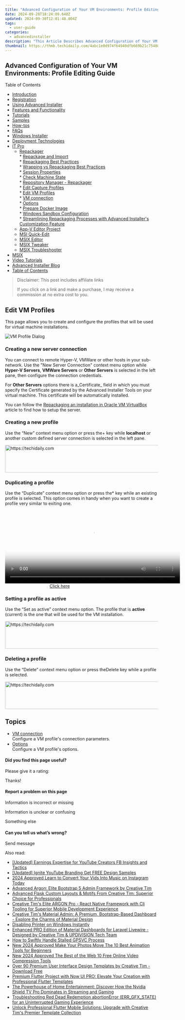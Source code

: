 ```yaml
---
title: "Advanced Configuration of Your VM Environments: Profile Editing Guide"
date: 2024-09-28T18:24:09.648Z
updated: 2024-09-30T12:01:48.804Z
tags:
  - user-guide
categories:
  - advancedinstaller
description: "This Article Describes Advanced Configuration of Your VM Environments: Profile Editing Guide"
thumbnail: https://thmb.techidaily.com/4abc1e0d974f64940dfb669b21c754808ce4ab1e9a63c263741b581b4fbcec72.jpg
---
```


## Advanced Configuration of Your VM Environments: Profile Editing Guide

Table of Contents

* [Introduction](https://tools.techidaily.com/advancedinstaller/products/)
* [Registration](https://tools.techidaily.com/advancedinstaller/products/)
* [Using Advanced Installer](https://tools.techidaily.com/advancedinstaller/products/)
* [Features and Functionality](https://tools.techidaily.com/advancedinstaller/products/)
* [Tutorials](https://tools.techidaily.com/advancedinstaller/products/)
* [Samples](https://tools.techidaily.com/advancedinstaller/products/)
* [How-tos](https://tools.techidaily.com/advancedinstaller/products/)
* [FAQs](https://tools.techidaily.com/advancedinstaller/products/)
* [Windows Installer](https://tools.techidaily.com/advancedinstaller/products/)
* [Deployment Technologies](https://tools.techidaily.com/advancedinstaller/products/)
* [IT Pro](https://tools.techidaily.com/advancedinstaller/products/)  
   * [Repackager](https://tools.techidaily.com/advancedinstaller/products/)  
         * [Repackage and Import](https://tools.techidaily.com/advancedinstaller/products/)  
         * [Repackaging Best Practices](https://tools.techidaily.com/advancedinstaller/products/)  
         * [Wrapping vs Repackaging Best Practices](https://tools.techidaily.com/advancedinstaller/products/)  
         * [Session Properties](https://tools.techidaily.com/advancedinstaller/products/)  
         * [Check Machine State](https://tools.techidaily.com/advancedinstaller/products/)  
         * [Repository Manager - Repackager](https://tools.techidaily.com/advancedinstaller/products/)  
         * [Edit Capture Profiles](https://tools.techidaily.com/advancedinstaller/products/)  
         * [Edit VM Profiles](https://tools.techidaily.com/advancedinstaller/products/)  
                  * [VM connection](https://tools.techidaily.com/advancedinstaller/products/)  
                  * [Options](https://tools.techidaily.com/advancedinstaller/products/)  
         * [Prepare Docker Image](https://tools.techidaily.com/advancedinstaller/products/)  
         * [Windows Sandbox Configuration](https://tools.techidaily.com/advancedinstaller/products/)  
         * [Streamlining Repackaging Processes with Advanced Installer's Customization Feature](https://tools.techidaily.com/advancedinstaller/products/)  
   * [App-V Editor Project](https://tools.techidaily.com/advancedinstaller/products/)  
   * [MSI Quick-Edit](https://tools.techidaily.com/advancedinstaller/products/)  
   * [MSIX Editor](https://tools.techidaily.com/advancedinstaller/products/)  
   * [MSIX Tweaker](https://tools.techidaily.com/advancedinstaller/products/)  
   * [MSIX Troubleshooter](https://tools.techidaily.com/advancedinstaller/products/)
* [MSIX](https://tools.techidaily.com/advancedinstaller/products/)
* [Video Tutorials](https://tools.techidaily.com/advancedinstaller/products/)
* [Advanced Installer Blog](https://tools.techidaily.com/advancedinstaller/products/)
* [Table of Contents](https://tools.techidaily.com/advancedinstaller/products/)

>  Disclaimer: This post includes affiliate links
>
>  If you click on a link and make a purchase, I may receive a commission at no extra cost to you.
>

## Edit VM Profiles

This page allows you to create and configure the profiles that will be used for virtual machine installations.

![VM Profile Dialog](https://cdn.advancedinstaller.com/img/dialog/edit-vm-profile-dlg.png "VM Profile Dialog")  

### Creating a new server connection

You can connect to remote Hyper-V, VMWare or other hosts in your sub-network. Use the "New Server Connection" context menu option while **Hyper-V Servers**, **VMWare Servers** or **Other Servers** is selected in the left pane, then configure the connection credentials.

For **Other Servers** options there is a_Certificate_ field in which you must specify the Certificate generated by the Advanced Installer Tools on your virtual machine. This certificate will be automatically installed.

You can follow the [Repackaging an installation in Oracle VM VirtualBox](https://tools.techidaily.com/advancedinstaller/products/) article to find how to setup the server.

### Creating a new profile

Use the “New” context menu option or press the+ key while **localhost** or another custom defined server connection is selected in the left pane.

<!-- affiliate ads begin -->
<a href="https://appsumo.8odi.net/c/5597632/2130885/7443" target="_top" id="2130885">
  <img src="//a.impactradius-go.com/display-ad/7443-2130885" border="0" alt="https://techidaily.com" width="600" height="90"/>
</a>
<img height="0" width="0" src="https://appsumo.8odi.net/i/5597632/2130885/7443" style="position:absolute;visibility:hidden;" border="0" />
<!-- affiliate ads end -->

### Duplicating a profile

Use the “Duplicate” context menu option or press the\* key while an existing profile is selected. This option comes in handy when you want to create a profile very similar to exiting one. 

<!-- affiliate ads begin -->
<span id="1982508">
					<video width="576" height="240" style="cursor:pointer"
           poster="//a.impactradius-go.com/display-clicktoplayimage/1982508.png"
           onclick="if(!this.playClicked){this.play();this.setAttribute('controls',true);this.playClicked=true;}">
	   <source src="//a.impactradius-go.com/display-ad/22993-1982508">
	   <img src="//a.impactradius-go.com/display-clicktoplayimage/1982508.png" style="border: none; height: 100%; width: 100%; object-fit: contain">
	</video>
	<div style="width:360px;text-align:center"><a href="javascript:window.open(decodeURIComponent('https%3A%2F%2Fhomestyler.sjv.io%2Fc%2F5597632%2F1982508%2F22993'), '_blank');void(0);">Click here</a></div>
</span>
<img height="0" width="0" src="https://imp.pxf.io/i/5597632/1982508/22993" style="position:absolute;visibility:hidden;" border="0" />
<!-- affiliate ads end -->

### Setting a profile as active

Use the “Set as active” context menu option. The profile that is **active** (current) is the one that will be used for the VM installation.

<!-- affiliate ads begin -->
<a href="https://appsumo.8odi.net/c/5597632/2111964/7443" target="_top" id="2111964">
  <img src="//a.impactradius-go.com/display-ad/7443-2111964" border="0" alt="https://techidaily.com" width="728" height="90"/>
</a>
<img height="0" width="0" src="https://appsumo.8odi.net/i/5597632/2111964/7443" style="position:absolute;visibility:hidden;" border="0" />
<!-- affiliate ads end -->

### Deleting a profile

Use the “Delete” context menu option or press theDelete key while a profile is selected.

<!-- affiliate ads begin -->
<a href="https://appsumo.8odi.net/c/5597632/2151889/7443" target="_top" id="2151889">
  <img src="//a.impactradius-go.com/display-ad/7443-2151889" border="0" alt="https://techidaily.com" width="728" height="90"/>
</a>
<img height="0" width="0" src="https://appsumo.8odi.net/i/5597632/2151889/7443" style="position:absolute;visibility:hidden;" border="0" />
<!-- affiliate ads end -->

## Topics

* [VM connection](https://tools.techidaily.com/advancedinstaller/products/)  
Configure a VM profile's connection parameters.
* [Options](https://tools.techidaily.com/advancedinstaller/products/)  
Configure a VM profile's options.

#### Did you find this page useful?

Please give it a rating:

 Thanks!

#### Report a problem on this page

Information is incorrect or missing

Information is unclear or confusing

Something else

#### Can you tell us what’s wrong?

Send message

<ins class="adsbygoogle"
     style="display:block"
     data-ad-format="autorelaxed"
     data-ad-client="ca-pub-7571918770474297"
     data-ad-slot="1223367746"></ins>

<ins class="adsbygoogle"
     style="display:block"
     data-ad-client="ca-pub-7571918770474297"
     data-ad-slot="8358498916"
     data-ad-format="auto"
     data-full-width-responsive="true"></ins>

<span class="atpl-alsoreadstyle">Also read:</span>
<div><ul>
<li><a href="https://facebook-videos.techidaily.com/updated-earnings-expertise-for-youtube-creators-fb-insights-and-tactics/"><u>[Updated] Earnings Expertise for YouTube Creators FB Insights and Tactics</u></a></li>
<li><a href="https://facebook-video-footage.techidaily.com/updated-ignite-youtube-branding-get-free-design-samples/"><u>[Updated] Ignite YouTube Branding Get FREE Design Samples</u></a></li>
<li><a href="https://instagram-clips.techidaily.com/2024-approved-learn-to-convert-your-vids-into-music-on-instagram-today/"><u>2024 Approved Learn to Convert Your Vids Into Music on Instagram Today</u></a></li>
<li><a href="https://fox-place.techidaily.com/advanced-argon-elite-bootstrap-5-admin-framework-by-creative-tim/"><u>Advanced Argon: Elite Bootstrap 5 Admin Framework by Creative Tim</u></a></li>
<li><a href="https://fox-place.techidaily.com/advanced-flask-custom-layouts-and-motifs-from-creative-tim-superior-choice-for-professionals/"><u>Advanced Flask Custom Layouts & Motifs From Creative Tim: Superior Choice for Professionals</u></a></li>
<li><a href="https://fox-place.techidaily.com/creative-tims-elite-argon-pro-react-native-framework-with-cli-tooling-for-superior-mobile-development-experience/"><u>Creative Tim's Elite ARGON Pro - React Native Framework with Cli Tooling for Superior Mobile Development Experience</u></a></li>
<li><a href="https://fox-place.techidaily.com/creative-tims-material-admin-a-premium-bootstrap-based-dashboard-explore-the-charms-of-material-design/"><u>Creative Tim's Material Admin: A Premium, Bootstrap-Based Dashboard - Explore the Charms of Material Design</u></a></li>
<li><a href="https://printer-issues.techidaily.com/disabling-printer-on-windows-instantly/"><u>Disabling Printer on Windows Instantly</u></a></li>
<li><a href="https://fox-place.techidaily.com/enhanced-pro-edition-of-material-dashboards-for-laravel-livewire-designed-by-creative-tim-and-updivision-tech-team/"><u>Enhanced PRO Edition of Material Dashboards for Laravel Livewire - Designed by Creative Tim & UPDIVISION Tech Team</u></a></li>
<li><a href="https://windows11.techidaily.com/how-to-swiftly-handle-stalled-gpsvc-process/"><u>How to Swiftly Handle Stalled GPSVC Process</u></a></li>
<li><a href="https://ai-video-tools.techidaily.com/new-2024-approved-make-your-photos-move-the-10-best-animation-tools-for-beginners/"><u>New 2024 Approved Make Your Photos Move The 10 Best Animation Tools for Beginners</u></a></li>
<li><a href="https://ai-video-apps.techidaily.com/new-2024-approved-the-best-of-the-web-10-free-online-video-compression-tools/"><u>New 2024 Approved The Best of the Web 10 Free Online Video Compression Tools</u></a></li>
<li><a href="https://fox-place.techidaily.com/over-90-premium-user-interface-design-templates-by-creative-tim-download-free/"><u>Over 90 Premium User Interface Design Templates by Creative Tim - Download Free</u></a></li>
<li><a href="https://fox-place.techidaily.com/premium-flutter-project-with-now-ui-pro-elevate-your-creation-with-professional-flutter-templates/"><u>Premium Flutter Project with Now UI PRO: Elevate Your Creation with Professional Flutter Templates</u></a></li>
<li><a href="https://buynow-marvelous.techidaily.com/the-powerhouse-of-home-entertainment-discover-how-the-nvidia-shield-tv-pro-dominates-in-streaming-and-gaming/"><u>The Powerhouse of Home Entertainment: Discover How the Nvidia Shield TV Pro Dominates in Streaming and Gaming</u></a></li>
<li><a href="https://win-blog.techidaily.com/troubleshooting-red-dead-redemption-abortionerror-errgfxstate-for-an-uninterrupted-gaming-experience/"><u>Troubleshooting Red Dead Redemption abortionError (ERR_GFX_STATE) for an Uninterrupted Gaming Experience</u></a></li>
<li><a href="https://fox-place.techidaily.com/unlock-professional-flutter-mobile-solutions-upgrade-with-creative-tims-premier-template-collection/"><u>Unlock Professional Flutter Mobile Solutions: Upgrade with Creative Tim's Premier Template Collection</u></a></li>
</ul></div>

